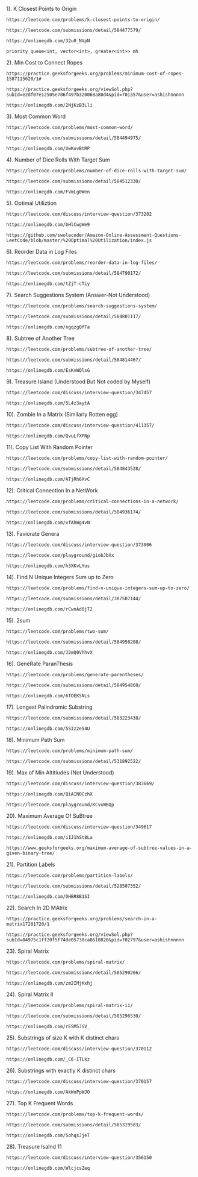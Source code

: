 1). K Closest Points to Origin

    https://leetcode.com/problems/k-closest-points-to-origin/

    https://leetcode.com/submissions/detail/584477579/

    https://onlinegdb.com/32u0_NVpN

    priority_queue<int, vector<int>, greater<int>> mh

2). Min Cost to Connect Ropes

    https://practice.geeksforgeeks.org/problems/minimum-cost-of-ropes-1587115620/1#

    https://practice.geeksforgeeks.org/viewSol.php?subId=e2df07e12505e786f497b320068a80d4&pid=701357&user=ashishnnnnn

    https://onlinegdb.com/2NjKzB3Lli

3). Most Common Word

    https://leetcode.com/problems/most-common-word/

    https://leetcode.com/submissions/detail/584494975/

    https://onlinegdb.com/UwKovBtRP

4). Number of Dice Rolls With Target Sum

    https://leetcode.com/problems/number-of-dice-rolls-with-target-sum/

    https://leetcode.com/submissions/detail/584512330/

    https://onlinegdb.com/FVmLg0Wen

5). Optimal Utiliztion

    https://leetcode.com/discuss/interview-question/373202

    https://onlinegdb.com/bHlCwgWe9

    https://github.com/swolecoder/Amazon-Online-Assessment-Questions-LeetCode/blob/master/%20Optimal%20Utilization/index.js

6). Reorder Data in Log Files

    https://leetcode.com/problems/reorder-data-in-log-files/

    https://leetcode.com/submissions/detail/584790172/

    https://onlinegdb.com/tZjT-cTiy

7). Search Suggestions System (Answer-Not Understood)

    https://leetcode.com/problems/search-suggestions-system/

    https://leetcode.com/submissions/detail/584801117/

    https://onlinegdb.com/ngqzgQfTa

8). Subtree of Another Tree

    https://leetcode.com/problems/subtree-of-another-tree/

    https://leetcode.com/submissions/detail/584814467/

    https://onlinegdb.com/EsKvWQlsG

9). Treasure Island (Understood But Not coded by Myself)

    https://leetcode.com/discuss/interview-question/347457

    https://onlinegdb.com/5L4z3aytA

10). Zombie In a Matrix (Similarly Rotten egg)

    https://leetcode.com/discuss/interview-question/411357/

    https://onlinegdb.com/QvuLfXPNp

11). Copy List With Random Pointer

    https://leetcode.com/problems/copy-list-with-random-pointer/

    https://leetcode.com/submissions/detail/584843528/

    https://onlinegdb.com/ATjRh6XvC

12). Critical Connection In a NetWork

    https://leetcode.com/problems/critical-connections-in-a-network/

    https://leetcode.com/submissions/detail/584936174/

    https://onlinegdb.com/vfAhWg4vN

13). Faviorate Genera

    https://leetcode.com/discuss/interview-question/373006

    https://leetcode.com/playground/giobJbXx

    https://onlinegdb.com/h3XKvLYus

14). Find N Unique Integers Sum up to Zero

    https://leetcode.com/problems/find-n-unique-integers-sum-up-to-zero/

    https://leetcode.com/submissions/detail/387507144/

    https://onlinegdb.com/rCwnAd0jT2

15). 2sum

    https://leetcode.com/problems/two-sum/

    https://leetcode.com/submissions/detail/584950208/

    https://onlinegdb.com/J2mQ0VhhvX

16). GeneRate ParanThesis

    https://leetcode.com/problems/generate-parentheses/

    https://leetcode.com/submissions/detail/584954860/

    https://onlinegdb.com/6TOEK5NLs

17). Longest Palindromic Substring

    https://leetcode.com/submissions/detail/583223438/

    https://onlinegdb.com/5SIz2e54U

18). Minimum Path Sum

    https://leetcode.com/problems/minimum-path-sum/

    https://leetcode.com/submissions/detail/531892522/

19). Max of Min Altitiudes (Not Understood)

    https://leetcode.com/discuss/interview-question/383669/

    https://onlinegdb.com/QiAINOCzhX

    https://leetcode.com/playground/KCvxWBQp

20). Maximum Average Of SuBtree

    https://leetcode.com/discuss/interview-question/349617

    https://onlinegdb.com/iIJ1hSt8La

    https://www.geeksforgeeks.org/maximum-average-of-subtree-values-in-a-given-binary-tree/

21). Partition Labels

    https://leetcode.com/problems/partition-labels/

    https://leetcode.com/submissions/detail/528507352/

    https://onlinegdb.com/DHBR8B1SI

22). Search In 2D MAtrix

    https://practice.geeksforgeeks.org/problems/search-in-a-matrix17201720/1

    https://practice.geeksforgeeks.org/viewSol.php?subId=04975c1ff20f5f74de05738ca8610820&pid=702797&user=ashishnnnnn

23). Spiral Matrix

    https://leetcode.com/problems/spiral-matrix/

    https://leetcode.com/submissions/detail/585290266/

    https://onlinegdb.com/zm2IMjKxhj

24). Spiral Matrix II

    https://leetcode.com/problems/spiral-matrix-ii/

    https://leetcode.com/submissions/detail/585296530/

    https://onlinegdb.com/rESM5JSV_

25). Substrings of size K with K distinct chars

    https://leetcode.com/discuss/interview-question/370112

    https://onlinegdb.com/_C6-ITLkz

26). Substrings with exactly K distinct chars

    https://leetcode.com/discuss/interview-question/370157

    https://onlinegdb.com/AkWnPpWJO

27). Top K Frequent Words

    https://leetcode.com/problems/top-k-frequent-words/

    https://leetcode.com/submissions/detail/585319583/

    https://onlinegdb.com/5ohqsJjeT

28). Treasure Isalnd 11

    https://leetcode.com/discuss/interview-question/356150

    https://onlinegdb.com/WlcjcsZeq

